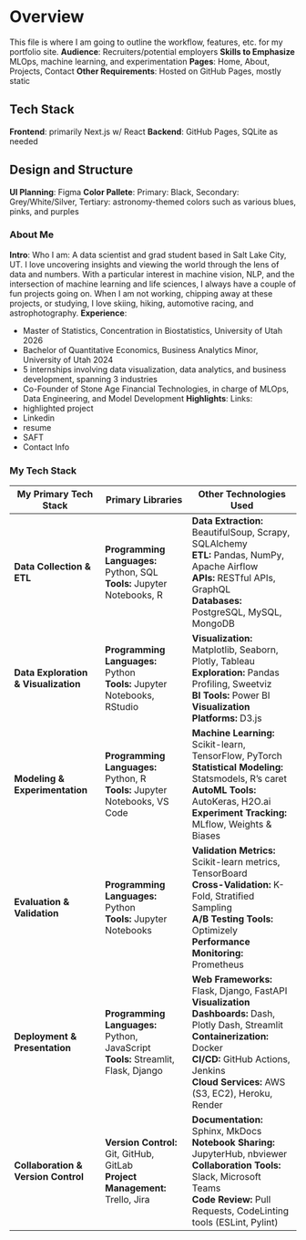 # Overview
This file is where I am going to outline the workflow, features, etc. for my portfolio site.
**Audience**: Recruiters/potential employers
**Skills to Emphasize** MLOps, machine learning, and experimentation
**Pages**: Home, About, Projects, Contact
**Other Requirements**: Hosted on GitHub Pages, mostly static

## Tech Stack
**Frontend**: primarily Next.js w/ React
**Backend**: GitHub Pages, SQLite as needed

## Design and Structure
**UI Planning**: Figma
**Color Pallete**: Primary: Black, Secondary: Grey/White/Silver, Tertiary: astronomy-themed colors such as various blues, pinks, and purples

### About Me
**Intro**:
Who I am:
A data scientist and grad student based in Salt Lake City, UT. I love uncovering insights and viewing the world through the lens of data and numbers. 
With a particular interest in machine vision, NLP, and the intersection of machine learning and life sciences, I always have a couple of fun projects going on. 
When I am not working, chipping away at these projects, or studying, I love skiing, hiking, automotive racing, and astrophotography.
**Experience**: 
- Master of Statistics, Concentration in Biostatistics, University of Utah 2026
- Bachelor of Quantitative Economics, Business Analytics Minor, University of Utah 2024
- 5 internships involving data visualization, data analytics, and business development, spanning 3 industries
- Co-Founder of Stone Age Financial Technologies, in charge of MLOps, Data Engineering, and Model Development
**Highlights**:
Links:
- highlighted project
- Linkedin
- resume
- SAFT
- Contact Info

### **My Tech Stack**

| **My Primary Tech Stack**              | **Primary Libraries**                                                  | **Other Technologies Used**                                             |
|----------------------------------------|------------------------------------------------------------------------|---------------------------------------------------------------------------|
| **Data Collection & ETL**              | **Programming Languages:** Python, SQL <br> **Tools:** Jupyter Notebooks, R | **Data Extraction:** BeautifulSoup, Scrapy, SQLAlchemy <br> **ETL:** Pandas, NumPy, Apache Airflow <br> **APIs:** RESTful APIs, GraphQL <br> **Databases:** PostgreSQL, MySQL, MongoDB |
| **Data Exploration & Visualization**   | **Programming Languages:** Python <br> **Tools:** Jupyter Notebooks, RStudio | **Visualization:** Matplotlib, Seaborn, Plotly, Tableau <br> **Exploration:** Pandas Profiling, Sweetviz <br> **BI Tools:** Power BI <br> **Visualization Platforms:** D3.js |
| **Modeling & Experimentation**         | **Programming Languages:** Python, R <br> **Tools:** Jupyter Notebooks, VS Code | **Machine Learning:** Scikit-learn, TensorFlow, PyTorch <br> **Statistical Modeling:** Statsmodels, R’s caret <br> **AutoML Tools:** AutoKeras, H2O.ai <br> **Experiment Tracking:** MLflow, Weights & Biases |
| **Evaluation & Validation**            | **Programming Languages:** Python <br> **Tools:** Jupyter Notebooks       | **Validation Metrics:** Scikit-learn metrics, TensorBoard <br> **Cross-Validation:** K-Fold, Stratified Sampling <br> **A/B Testing Tools:** Optimizely <br> **Performance Monitoring:** Prometheus |
| **Deployment & Presentation**          | **Programming Languages:** Python, JavaScript <br> **Tools:** Streamlit, Flask, Django | **Web Frameworks:** Flask, Django, FastAPI <br> **Visualization Dashboards:** Dash, Plotly Dash, Streamlit <br> **Containerization:** Docker <br> **CI/CD:** GitHub Actions, Jenkins <br> **Cloud Services:** AWS (S3, EC2), Heroku, Render |
| **Collaboration & Version Control**    | **Version Control:** Git, GitHub, GitLab <br> **Project Management:** Trello, Jira | **Documentation:** Sphinx, MkDocs <br> **Notebook Sharing:** JupyterHub, nbviewer <br> **Collaboration Tools:** Slack, Microsoft Teams <br> **Code Review:** Pull Requests, CodeLinting tools (ESLint, Pylint) |


